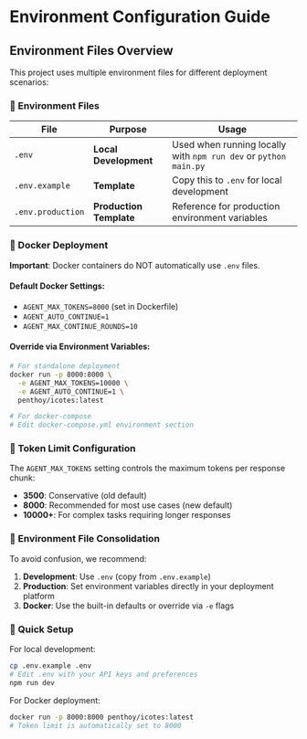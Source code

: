 # Environment Configuration Guide

## Environment Files Overview

This project uses multiple environment files for different deployment scenarios:

### 📁 Environment Files

| File | Purpose | Usage |
|------|---------|-------|
| `.env` | **Local Development** | Used when running locally with `npm run dev` or `python main.py` |
| `.env.example` | **Template** | Copy this to `.env` for local development |
| `.env.production` | **Production Template** | Reference for production environment variables |

### 🐳 Docker Deployment

**Important**: Docker containers do NOT automatically use `.env` files. 

#### Default Docker Settings:
- `AGENT_MAX_TOKENS=8000` (set in Dockerfile)
- `AGENT_AUTO_CONTINUE=1`
- `AGENT_MAX_CONTINUE_ROUNDS=10`

#### Override via Environment Variables:
```bash
# For standalone deployment
docker run -p 8000:8000 \
  -e AGENT_MAX_TOKENS=10000 \
  -e AGENT_AUTO_CONTINUE=1 \
  penthoy/icotes:latest

# For docker-compose
# Edit docker-compose.yml environment section
```

### 🔧 Token Limit Configuration

The `AGENT_MAX_TOKENS` setting controls the maximum tokens per response chunk:

- **3500**: Conservative (old default)
- **8000**: Recommended for most use cases (new default)
- **10000+**: For complex tasks requiring longer responses

### 📝 Environment File Consolidation

To avoid confusion, we recommend:

1. **Development**: Use `.env` (copy from `.env.example`)
2. **Production**: Set environment variables directly in your deployment platform
3. **Docker**: Use the built-in defaults or override via `-e` flags

### 🚀 Quick Setup

For local development:
```bash
cp .env.example .env
# Edit .env with your API keys and preferences
npm run dev
```

For Docker deployment:
```bash
docker run -p 8000:8000 penthoy/icotes:latest
# Token limit is automatically set to 8000
```
